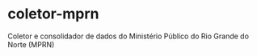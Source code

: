 # coletor-mprn
Coletor e consolidador de dados do Ministério Público do Rio Grande do Norte (MPRN) 
